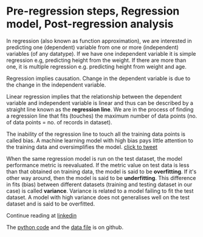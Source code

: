 # Pre-regression steps, Regression model, Post-regression analysis

In regression (also known as function approximation), we are interested in predicting one (dependent) variable from one or more (independent) variables (of any datatype). If we have one independent variable it is simple regression e.g, predicting height from the weight. If there are more than one, it is multiple regression e.g. predicting height from weight and age.

Regression implies causation. Change in the dependent variable is due to the change in the independent variable.

Linear regression implies that the relationship between the dependent variable and independent variable is linear and thus can be described by a straight line known as the **regression line**. We are in the process of finding a regression line that fits (touches) the maximum number of data points (no. of data points = no. of records in dataset).

The inability of the regression line to touch all the training data points is called bias. A machine learning model with high bias pays little attention to the training data and oversimplifies the model. [click to tweet](https://clicktotweet.com/6Rcfz)

When the same regression model is run on the test dataset, the model performance metric is reevaluated. If the metric value on test data is less than that obtained on training data, the model is said to be **overfitting**. If it's other way around, then the model is said to be **underfitting**. This difference in fits (bias) between different datasets (training and testing dataset in our case) is called **variance**. Variance is related to a model failing to fit the test dataset. A model with high variance does not generalises well on the test dataset and is said to be overfitted.

Continue reading at [linkedin](https://www.linkedin.com/pulse/simple-linear-regression-overview-nitin-malik/) 

The [python code](https://github.com/drnitinmalik/simple-linear-regression/blob/main/SLR%20predicting%20GPA%20from%20SAT.py) and the [data file](https://github.com/drnitinmalik/simple-linear-regression/blob/main/SAT%20GPA.csv) is on github.
